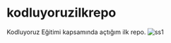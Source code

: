 # kodluyoruzilkrepo
Kodluyoruz Eğitimi kapsamında açtığım ilk repo.
![ss1](https://user-images.githubusercontent.com/104639734/167788430-b55023fd-156a-442e-bb40-a68c8f11de05.PNG)
